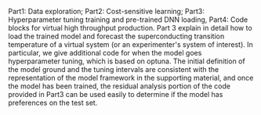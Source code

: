 Part1: Data exploration; Part2: Cost-sensitive learning; Part3: Hyperparameter tuning training and pre-trained DNN loading, Part4: Code blocks for virtual high throughput production. Part 3 explain in detail how to load the trained model and forecast the superconducting transition temperature of a virtual system (or an experimenter's system of interest).
In particular, we give additional code for when the model goes hyperparameter tuning, which is based on optuna. The initial definition of the model ground and the tuning intervals are consistent with the representation of the model framework in the supporting material, and once the model has been trained, the residual analysis portion of the code provided in Part3 can be used easily to determine if the model has preferences on the test set.
